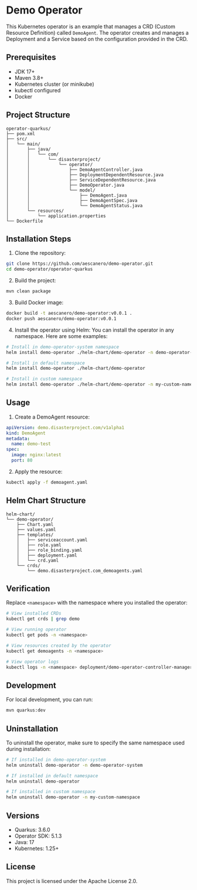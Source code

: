 # Demo Operator

This Kubernetes operator is an example that manages a CRD (Custom Resource Definition) called `DemoAgent`. The operator creates and manages a Deployment and a Service based on the configuration provided in the CRD.

## Prerequisites

- JDK 17+
- Maven 3.8+
- Kubernetes cluster (or minikube)
- kubectl configured
- Docker

## Project Structure

```
operator-quarkus/
├── pom.xml
├── src/
│   └── main/
│       ├── java/
│       │   └── com/
│       │       └── disasterproject/
│       │           └── operator/
│       │               ├── DemoAgentController.java
│       │               ├── DeploymentDependentResource.java
│       │               ├── ServiceDependentResource.java
│       │               ├── DemoOperator.java
│       │               └── model/
│       │                   ├── DemoAgent.java
│       │                   ├── DemoAgentSpec.java
│       │                   └── DemoAgentStatus.java
│       └── resources/
│           └── application.properties
└── Dockerfile
```

## Installation Steps

1. Clone the repository:
```bash
git clone https://github.com/aescanero/demo-operator.git
cd demo-operator/operator-quarkus
```

2. Build the project:
```bash
mvn clean package
```

3. Build Docker image:
```bash
docker build -t aescanero/demo-operator:v0.0.1 .
docker push aescanero/demo-operator:v0.0.1
```

4. Install the operator using Helm:
You can install the operator in any namespace. Here are some examples:

```bash
# Install in demo-operator-system namespace
helm install demo-operator ./helm-chart/demo-operator -n demo-operator-system --create-namespace

# Install in default namespace
helm install demo-operator ./helm-chart/demo-operator

# Install in custom namespace
helm install demo-operator ./helm-chart/demo-operator -n my-custom-namespace --create-namespace
```

## Usage

1. Create a DemoAgent resource:

```yaml
apiVersion: demo.disasterproject.com/v1alpha1
kind: DemoAgent
metadata:
  name: demo-test
spec:
  image: nginx:latest
  port: 80
```

2. Apply the resource:
```bash
kubectl apply -f demoagent.yaml
```

## Helm Chart Structure

```
helm-chart/
└── demo-operator/
    ├── Chart.yaml
    ├── values.yaml
    ├── templates/
    │   ├── serviceaccount.yaml
    │   ├── role.yaml
    │   ├── role_binding.yaml
    │   ├── deployment.yaml
    │   └── crd.yaml
    └── crds/
        └── demo.disasterproject.com_demoagents.yaml
```

## Verification

Replace `<namespace>` with the namespace where you installed the operator:

```bash
# View installed CRDs
kubectl get crds | grep demo

# View running operator
kubectl get pods -n <namespace>

# View resources created by the operator
kubectl get demoagents -n <namespace>

# View operator logs
kubectl logs -n <namespace> deployment/demo-operator-controller-manager -c manager
```

## Development

For local development, you can run:
```bash
mvn quarkus:dev
```

## Uninstallation

To uninstall the operator, make sure to specify the same namespace used during installation:

```bash
# If installed in demo-operator-system
helm uninstall demo-operator -n demo-operator-system

# If installed in default namespace
helm uninstall demo-operator

# If installed in custom namespace
helm uninstall demo-operator -n my-custom-namespace
```

## Versions

- Quarkus: 3.6.0
- Operator SDK: 5.1.3
- Java: 17
- Kubernetes: 1.25+

## License

This project is licensed under the Apache License 2.0.